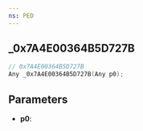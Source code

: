 ```yaml
---
ns: PED
---
```

## _0x7A4E00364B5D727B

```c
// 0x7A4E00364B5D727B
Any _0x7A4E00364B5D727B(Any p0);
```

## Parameters
* **p0**:
